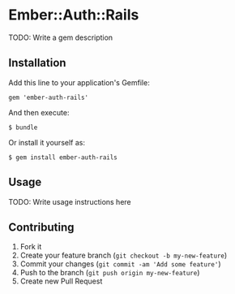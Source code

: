 # Ember::Auth::Rails

TODO: Write a gem description

## Installation

Add this line to your application's Gemfile:

    gem 'ember-auth-rails'

And then execute:

    $ bundle

Or install it yourself as:

    $ gem install ember-auth-rails

## Usage

TODO: Write usage instructions here

## Contributing

1. Fork it
2. Create your feature branch (`git checkout -b my-new-feature`)
3. Commit your changes (`git commit -am 'Add some feature'`)
4. Push to the branch (`git push origin my-new-feature`)
5. Create new Pull Request

